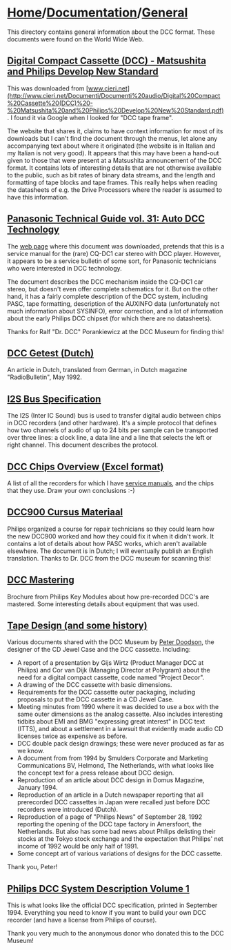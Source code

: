 # [Home](../..)/[Documentation](..)/[General](.)
This directory contains general information about the DCC format. These documents were found on the World Wide Web.

## [Digital Compact Cassette (DCC) - Matsushita and Philips Develop New Standard](./Digital%20Compact%20Cassette%20(DCC)%20-%20Matsushita%20and%20Philips%20Develop%20New%20Standard.pdf)
This was downloaded from [www.cieri.net](http://www.cieri.net/Documenti/Documenti%20audio/Digital%20Compact%20Cassette%20(DCC)%20-%20Matsushita%20and%20Philips%20Develop%20New%20Standard.pdf). I found it via Google when I looked for "DCC tape frame".

The website that shares it, claims to have context information for most of its downloads but I can't find the document through the menus, let alone any accompanying text about where it originated (the website is in Italian and my Italian is not very good). It appears that this may have been a hand-out given to those that were present at a Matsushita announcement of the DCC format. It contains lots of interesting details that are not otherwise available to the public, such as bit rates of binary data streams, and the length and formatting of tape blocks and tape frames. This really helps when reading the datasheets of e.g. the Drive Processors where the reader is assumed to have this information.

## [Panasonic Technical Guide vol. 31: Auto DCC Technology](CQ-DC1.pdf)
The [web page](https://servlib.com/panasonic/car-audio/cq-dc1.html) where this document was downloaded, pretends that this is a service manual for the (rare) CQ-DC1 car stereo with DCC player. However, it appears to be a service bulletin of some sort, for Panasonic technicians who were interested in DCC technology.

The document describes the DCC mechanism inside the CQ-DC1 car stereo, but doesn't even offer complete schematics for it. But on the other hand, it has a fairly complete description of the DCC system, including PASC, tape formatting, description of the AUXINFO data (unfortunately not much information about SYSINFO), error correction, and a lot of information about the early Philips DCC chipset (for which there are no datasheets).

Thanks for Ralf "Dr. DCC" Porankiewicz at the DCC Museum for finding this!

## [DCC Getest (Dutch)](RB_DCC_Getest.pdf)
An article in Dutch, translated from German, in Dutch magazine "RadioBulletin", May 1992.

## [I2S Bus Specification](I2SBUS.pdf)
The I2S (Inter IC Sound) bus is used to transfer digital audio between chips in DCC recorders (and other hardware). It's a simple protocol that defines how two channels of audio of up to 24 bits per sample can be transported over three lines: a clock line, a data line and a line that selects the left or right channel. This document describes the protocol.

## [DCC Chips Overview (Excel format)](Chips.xls)
A list of all the recorders for which I have [service manuals](../Service%20Manuals), and the chips that they use. Draw your own conclusions :-)

## [DCC900 Cursus Materiaal](DCC900CursusMateriaal.pdf)
Philips organized a course for repair technicians so they could learn how the new DCC900 worked and how they could fix it when it didn't work. It contains a lot of details about how PASC works, which aren't available elsewhere. The document is in Dutch; I will eventually publish an English translation. Thanks to Dr. DCC from the DCC museum for scanning this!

## [DCC Mastering](DCC%20Mastering.pdf)
Brochure from Philips Key Modules about how pre-recorded DCC's are mastered. Some interesting details about equipment that was used.

## [Tape Design (and some history)](Peter%20Doodson%20Tape%20Design.pdf)
Various documents shared with the DCC Museum by [Peter Doodson](http://www.doodson.co.uk/Peter.html), the designer of the CD Jewel Case and the DCC cassette. Including:


- A report of a presentation by Gijs Wirtz (Product Manager DCC at Philips) and Cor van Dijk (Managing Director at Polygram) about the need for a digital compact cassette, code named "Project Decor".
- A drawing of the DCC cassette with basic dimensions. 
- Requirements for the DCC cassette outer packaging, including proposals to put the DCC cassette in a CD Jewel Case.
- Meeting minutes from 1990 where it was decided to use a box with the same outer dimensions as the analog cassette. Also includes interesting tidbits about EMI and BMG "expressing great interest" in DCC text (ITTS), and about a settlement in a lawsuit that evidently made audio CD licenses twice as expensive as before.
- DCC double pack design drawings; these were never produced as far as we know.
- A document from from 1994 by Smulders Corporate and Marketing Communications BV, Helmond, The Netherlands, with what looks like the concept text for a press release about DCC design.
- Reproduction of an article about DCC design in Domus Magazine, January 1994.
- Reproduction of an article in a Dutch newspaper reporting that all prerecorded DCC cassettes in Japan were recalled just before DCC recorders were introduced (Dutch).
- Reproduction of a page of "Philips News" of September 28, 1992 reporting the opening of the DCC tape factory in Amersfoort, the Netherlands. But also has some bad news about Philips delisting their stocks at the Tokyo stock exchange and the expectation that Philips' net income of 1992 would be only half of 1991.
- Some concept art of various variations of designs for the DCC cassette.

Thank you, Peter!

## [Philips DCC System Description Volume 1](Philips%20DCC%20System%20Description%20Draft.pdf)
This is what looks like the official DCC specification, printed in September 1994. Everything you need to know if you want to build your own DCC recorder (and have a license from Philips of course).

Thank you very much to the anonymous donor who donated this to the DCC Museum!
